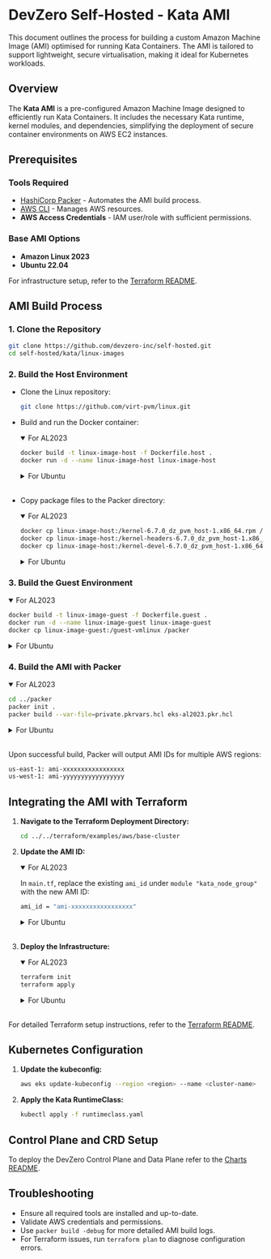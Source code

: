 # DevZero Self-Hosted - Kata AMI

This document outlines the process for building a custom Amazon Machine Image (AMI) optimised for running Kata Containers. The AMI is tailored to support lightweight, secure virtualisation, making it ideal for Kubernetes workloads.

## Overview

The **Kata AMI** is a pre-configured Amazon Machine Image designed to efficiently run Kata Containers. It includes the necessary Kata runtime, kernel modules, and dependencies, simplifying the deployment of secure container environments on AWS EC2 instances.

## Prerequisites

### Tools Required
- [HashiCorp Packer](https://www.packer.io/) - Automates the AMI build process.
- [AWS CLI](https://aws.amazon.com/cli/) - Manages AWS resources.
- **AWS Access Credentials** - IAM user/role with sufficient permissions.

### Base AMI Options
- **Amazon Linux 2023** 
- **Ubuntu 22.04**

For infrastructure setup, refer to the [Terraform README](../terraform/README.md).

## AMI Build Process

### 1. Clone the Repository

```bash
git clone https://github.com/devzero-inc/self-hosted.git
cd self-hosted/kata/linux-images
```

### 2. Build the Host Environment

- Clone the Linux repository:
  ```bash
  git clone https://github.com/virt-pvm/linux.git
  ```
- Build and run the Docker container:

  <details open>
  <summary>For AL2023</summary>
   
   ```bash
   docker build -t linux-image-host -f Dockerfile.host .
   docker run -d --name linux-image-host linux-image-host
   ```
   </details>
   <details>
   <summary>For Ubuntu</summary>
   
   ```bash
   docker build -t linux-image-host -f Dockerfile.ubuntu-host .
   docker run -d --name linux-image-host linux-image-host
   ```
   </details> 
   <br>
- Copy package files to the Packer directory:

  <details open>
  <summary>For AL2023</summary>
   
   ```bash
   docker cp linux-image-host:/kernel-6.7.0_dz_pvm_host-1.x86_64.rpm /packer/kernel.rpm
   docker cp linux-image-host:/kernel-headers-6.7.0_dz_pvm_host-1.x86_64.rpm /packer/kernel-headers.rpm
   docker cp linux-image-host:/kernel-devel-6.7.0_dz_pvm_host-1.x86_64.rpm /packer/kernel-devel.rpm
   ```
   </details>
   <details>
   <summary>For Ubuntu</summary>
   
   ```bash
   docker cp linux-image-host:/linux-image-6.7.0-rc6-dz-pvm-host_6.7.0-rc6-g040ea4a66ec9-1_amd64.deb /packer/ubuntu/kernel-image.deb
   docker cp linux-image-host:/linux-headers-6.7.0-rc6-dz-pvm-host_6.7.0-rc6-g040ea4a66ec9-1_amd64.deb /packer/ubuntu/kernel-headers.deb
   docker cp linux-image-host:/linux-libc-dev_6.7.0-rc6-g040ea4a66ec9-1_amd64.deb /packer/ubuntu/kernel-libc-dev.deb
   ```
   </details> 

### 3. Build the Guest Environment

<details open>
<summary>For AL2023</summary>

```bash
docker build -t linux-image-guest -f Dockerfile.guest .
docker run -d --name linux-image-guest linux-image-guest
docker cp linux-image-guest:/guest-vmlinux /packer 
```
</details>
<details>
<summary>For Ubuntu</summary>

```bash
docker build -t linux-image-guest -f Dockerfile.ubuntu-guest .
docker run -d --name linux-image-guest linux-image-guest
docker cp linux-image-guest:/guest-vmlinux /packer/ubuntu 
```
</details> 

### 4. Build the AMI with Packer

<details open>
<summary>For AL2023</summary>

```bash
cd ../packer 
packer init .
packer build --var-file=private.pkrvars.hcl eks-al2023.pkr.hcl 
```
</details>
<details>
<summary>For Ubuntu</summary>

```bash
cd ../packer/ubuntu 
packer init .
packer build --var-file=private.pkrvars.hcl eks-ubuntu.pkr.hcl
```
</details>
<br>

Upon successful build, Packer will output AMI IDs for multiple AWS regions:

```bash
us-east-1: ami-xxxxxxxxxxxxxxxxx
us-west-1: ami-yyyyyyyyyyyyyyyyy
```

## Integrating the AMI with Terraform

1. **Navigate to the Terraform Deployment Directory:**

   ```bash
   cd ../../terraform/examples/aws/base-cluster
   ```

2. **Update the AMI ID:**

   <details open>
   <summary>For AL2023</summary>

      In `main.tf`, replace the existing `ami_id` under `module "kata_node_group"` with the new AMI ID:

      ```bash
      ami_id = "ami-xxxxxxxxxxxxxxxxx"
      ```
   </details>
   <details>
   <summary>For Ubuntu</summary>

      In `main.tf`, replace the existing `ami_id` under `module "ubuntu_kata_node_group"` with the new AMI ID:
      
      ```bash
      ami_id = "ami-xxxxxxxxxxxxxxxxx"
      ```
   </details> 
   <br>

3. **Deploy the Infrastructure:**

   <details open>
   <summary>For AL2023</summary>

      ```bash
      terraform init
      terraform apply
      ```
   </details>
   <details>
   <summary>For Ubuntu</summary>

      ```bash
      terraform init
      terraform apply -var="base_image=ubuntu"
      ```
   </details> 
   <br>

For detailed Terraform setup instructions, refer to the [Terraform README](../terraform/README.md).

## Kubernetes Configuration

1. **Update the kubeconfig:**

   ```bash
   aws eks update-kubeconfig --region <region> --name <cluster-name>
   ```

2. **Apply the Kata RuntimeClass:**

   ```bash
   kubectl apply -f runtimeclass.yaml
   ```

## Control Plane and CRD Setup

To deploy the DevZero Control Plane and Data Plane refer to the [Charts README](../charts/README.md).

## Troubleshooting

- Ensure all required tools are installed and up-to-date.
- Validate AWS credentials and permissions.
- Use `packer build -debug` for more detailed AMI build logs.
- For Terraform issues, run `terraform plan` to diagnose configuration errors.

